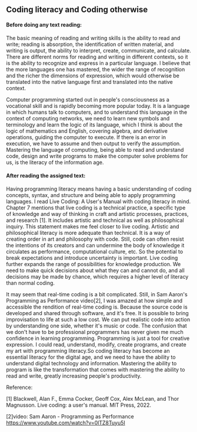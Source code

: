 ## Coding literacy and Coding otherwise 

#### Before doing any text reading:

The basic meaning of reading and writing skills is the ability to read and write; reading is absorption, the identification of written material, and writing is output, the ability to interpret, create, communicate, and calculate. There are different norms for reading and writing in different contexts, so it is the ability to recognize and express in a particular language. I believe that the more languages one has mastered, the wider the range of recognition and the richer the dimensions of expression, which would otherwise be translated into the native language first and translated into the native context.

Computer programming started out in people's consciousness as a vocational skill and is rapidly becoming more popular today. It is a language in which humans talk to computers, and to understand this language in the context of computing networks, we need to learn new symbols and terminology and learn the logic of its language, which I think is about the logic of mathematics and English, covering algebra, and derivative operations, guiding the computer to execute. If there is an error in execution, we have to assume and then output to verify the assumption. Mastering the language of computing, being able to read and understand code, design and write programs to make the computer solve problems for us, is the literacy of the information age.

#### After reading the assigned text:

Having programming literacy means having a basic understanding of coding concepts, syntax, and structure and being able to apply programming languages. I read Live Coding: A User's Manual with coding literacy in mind. Chapter 7 mentions that live coding is a technical practice, a specific type of knowledge and way of thinking in craft and artistic processes, practices, and research [1]. It includes artistic and technical as well as philosophical inquiry. This statement makes me feel closer to live coding. Artistic and philosophical literacy is more adequate than technical. It is a way of creating order in art and philosophy with code. Still, code can often resist the intentions of its creators and can undermine the body of knowledge it circulates as performance, computational culture, etc. So the potential to break expectations and introduce uncertainty is important. Live coding further expands the range of possibilities for knowledge production. We need to make quick decisions about what they can and cannot do, and all decisions may be made by chance, which requires a higher level of literacy than normal coding.

It may seem that real-time coding is a bit complicated. Still, in Sam Aaron's Programming as Performance video[2], I was amazed at how simple and accessible the rendition of real-time coding is. Because the source code is developed and shared through software, and it's free. It is possible to bring improvisation to life at such a low cost. We can put realistic code into action by understanding one side, whether it's music or code. The confusion that we don't have to be professional programmers has never given me much confidence in learning programming. Programming is just a tool for creative expression. I could read, understand, modify, create programs, and create my art with programming literacy.So coding literacy has become an essential literacy for the digital age, and we need to have the ability to understand digital technology and information. Mastering the ability to program is like the transformation that comes with mastering the ability to read and write, greatly increasing people's productivity.

Reference:

[1] Blackwell, Alan F., Emma Cocker, Geoff Cox, Alex McLean, and Thor Magnusson. Live coding: a user's manual. MIT Press, 2022.

[2]video: Sam Aaron - Programming as Performance https://www.youtube.com/watch?v=0lTZ8Tuyu5I






